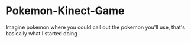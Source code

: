 Pokemon-Kinect-Game
==================

Imagine pokemon where you could call out the pokemon you'll use, that's basically what I started doing